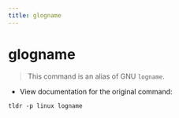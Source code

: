 ```yaml
---
title: glogname
---
```

# glogname

> This command is an alias of GNU `logname`.

- View documentation for the original command:

`tldr -p linux logname`
